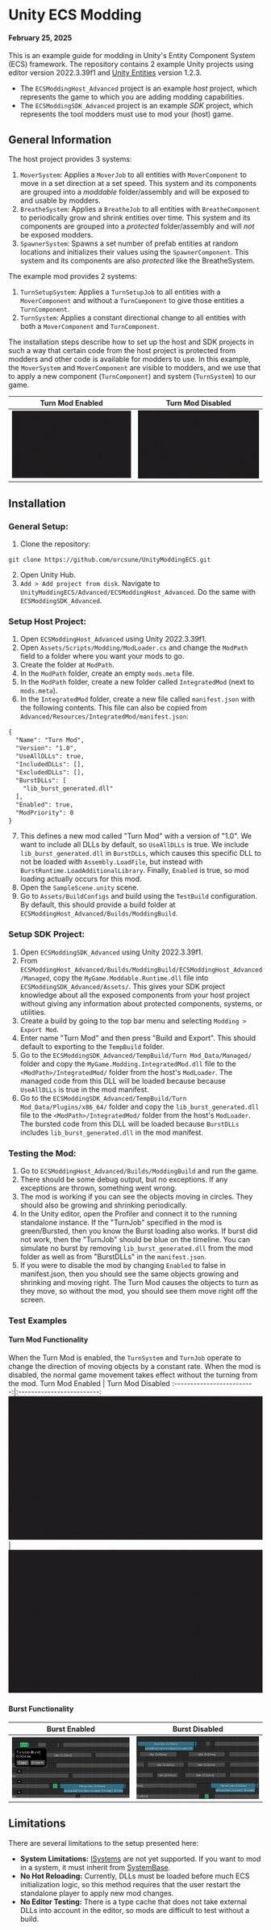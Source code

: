 # Unity ECS Modding
#### February 25, 2025
This is an example guide for modding in Unity's Entity Component System (ECS) framework. The repository contains 2 example Unity projects using editor version 2022.3.39f1 and [Unity Entities](https://docs.unity3d.com/Packages/com.unity.entities@1.2/manual/index.html) version 1.2.3.
- The `ECSModdingHost_Advanced` project is an example *host* project, which represents the game to which you are adding modding capabilities.
- The `ECSModdingSDK_Advanced` project is an example *SDK* project, which represents the tool modders must use to mod your (host) game.

## General Information
The host project provides 3 systems:
1. `MoverSystem`: Applies a `MoverJob` to all entities with `MoverComponent` to move in a set direction at a set speed. This system and its components are grouped into a *moddable* folder/assembly and will be exposed to and usable by modders.
2. `BreatheSystem`: Applies a `BreatheJob` to all entities with `BreatheComponent` to periodically grow and shrink entities over time. This system and its components are grouped into a *protected* folder/assembly and will *not* be exposed modders.
3. `SpawnerSystem`: Spawns a set number of prefab entities at random locations and initializes their values using the `SpawnerComponent`. This system and its components are also *protected* like the BreatheSystem.

The example mod provides 2 systems:
1. `TurnSetupSystem`: Applies a `TurnSetupJob` to all entities with a `MoverComponent` and without a `TurnComponent` to give those entities a `TurnComponent`.
2. `TurnSystem`: Applies a constant directional change to all entities with both a `MoverComponent` and `TurnComponent`.

The installation steps describe how to set up the host and SDK projects in such a way that certain code from the host project is protected from modders and other code is available for modders to use. In this example, the `MoverSystem` and `MoverComponent` are visible to modders, and we use that to apply a new component (`TurnComponent`) and system (`TurnSystem`) to our game.

Turn Mod Enabled             |  Turn Mod Disabled
:-------------------------:|:-------------------------:
![objects turn when mod enabled](images/demos/mod_enabled.gif) | ![no turning without mod](images/demos/mod_disabled.gif)

## Installation
### General Setup:
1. Clone the repository:
```
git clone https://github.com/orcsune/UnityModdingECS.git
```
2. Open Unity Hub.
3. `Add > Add project from disk`. Navigate to `UnityModdingECS/Advanced/ECSModdingHost_Advanced`. Do the same with `ECSModdingSDK_Advanced`.

### Setup Host Project:
1. Open `ECSModdingHost_Advanced` using Unity 2022.3.39f1.
2. Open `Assets/Scripts/Modding/ModLoader.cs` and change the `ModPath` field to a folder where you want your mods to go.
3. Create the folder at `ModPath`.
4. In the `ModPath` folder, create an empty `mods.meta` file.
5. In the `ModPath` folder, create a new folder called `IntegratedMod` (next to `mods.meta`).
6. In the `IntegratedMod` folder, create a new file called `manifest.json` with the following contents. This file can also be copied from `Advanced/Resources/IntegratedMod/manifest.json`:
```
{
  "Name": "Turn Mod",
  "Version": "1.0",
  "UseAllDLLs": true,
  "IncludedDLLs": [],
  "ExcludedDLLs": [],
  "BurstDLLs": [
    "lib_burst_generated.dll"
  ],
  "Enabled": true,
  "ModPriority": 0
}
```
7. This defines a new mod called "Turn Mod" with a version of "1.0". We want to include all DLLs by default, so `UseAllDLLs` is true. We include `lib_burst_generated.dll` in `BurstDLLs`, which causes this specific DLL to not be loaded with `Assembly.LoadFile`, but instead with `BurstRuntime.LoadAdditionalLibrary`. Finally, `Enabled` is true, so mod loading actually occurs for this mod.
8. Open the `SampleScene.unity` scene.
9. Go to `Assets/BuildConfigs` and build using the `TestBuild` configuration. By default, this should provide a build folder at `ECSModdingHost_Advanced/Builds/ModdingBuild`.

### Setup SDK Project:
1. Open `ECSModdingSDK_Advanced` using Unity 2022.3.39f1.
2. From `ECSModdingHost_Advanced/Builds/ModdingBuild/ECSModdingHost_Advanced/Managed`, copy the `MyGame.Moddable.Runtime.dll` file into `ECSModdingSDK_Advanced/Assets/`. This gives your SDK project knowledge about all the exposed components from your host project without giving any information about protected components, systems, or utilities.
3. Create a build by going to the top bar menu and selecting `Modding > Export Mod`.
4. Enter name "Turn Mod" and then press "Build and Export". This should default to exporting to the `TempBuild` folder.
5. Go to the `ECSModdingSDK_Advanced/TempBuild/Turn Mod_Data/Managed/` folder and copy the `MyGame.Modding.IntegratedMod.dll` file to the `<ModPath>/IntegratedMod/` folder from the host's `ModLoader`. The managed code from this DLL will be loaded because because `UseAllDLLs` is true in the mod manifest.
6. Go to the `ECSModdingSDK_Advanced/TempBuild/Turn Mod_Data/Plugins/x86_64/` folder and copy the `lib_burst_generated.dll` file to the `<ModPath>/IntegratedMod/` folder from the host's `ModLoader`. The bursted code from this DLL will be loaded because `BurstDLLs` includes `lib_burst_generated.dll` in the mod manifest.

### Testing the Mod:
1. Go to `ECSModdingHost_Advanced/Builds/ModdingBuild` and run the game.
2. There should be some debug output, but no exceptions. If any exceptions are thrown, something went wrong.
3. The mod is working if you can see the objects moving in circles. They should also be growing and shrinking periodically.
4. In the Unity editor, open the Profiler and connect it to the running standalone instance. If the "TurnJob" specified in the mod is green/Bursted, then you know the Burst loading also works. If burst did not work, then the "TurnJob" should be blue on the timeline. You can simulate no burst by removing `lib_burst_generated.dll` from the mod folder as well as from "BurstDLLs" in the `manifest.json`.
5. If you were to disable the mod by changing `Enabled` to false in manifest.json, then you should see the same objects growing and shrinking and moving right. The Turn Mod causes the objects to turn as they move, so without the mod, you should see them move right off the screen.

### Test Examples
#### Turn Mod Functionality
When the Turn Mod is enabled, the `TurnSystem` and `TurnJob` operate to change the direction of moving objects by a constant rate. When the mod is disabled, the normal game movement takes effect without the turning from the mod.
Turn Mod Enabled             |  Turn Mod Disabled
:-------------------------:|:-------------------------:
![objects turn when mod enabled](images/demos/mod_enabled.gif) | ![no turning without mod](images/demos/mod_disabled.gif)

#### Burst Functionality
Burst Enabled             |  Burst Disabled
:-------------------------:|:-------------------------:
![mod bursted](images/mod_burst.png) | ![mod not burst](images/mod_no_burst.png)

## Limitations
There are several limitations to the setup presented here:
- **System Limitations:** [ISystems](https://docs.unity3d.com/Packages/com.unity.entities@1.2/manual/systems-isystem.html) are not yet supported. If you want to mod in a system, it must inherit from [SystemBase](https://docs.unity3d.com/Packages/com.unity.entities@1.2/manual/systems-systembase.html).
- **No Hot Reloading:** Currently, DLLs must be loaded before much ECS initialization logic, so this method requires that the user restart the standalone player to apply new mod changes.
- **No Editor Testing:** There is a type cache that does not take external DLLs into account in the editor, so mods are difficult to test without a build.
